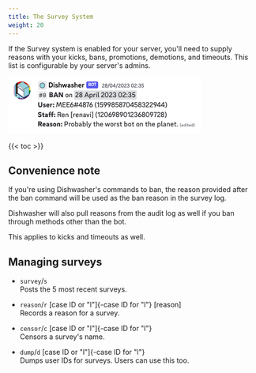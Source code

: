 ```yaml
---
title: The Survey System
weight: 20
---
```


If the Survey system is enabled for your server, you'll need to supply reasons with your kicks, bans, promotions, demotions, and timeouts. This list is configurable by your server's admins.

![Example of Survey](/img/examples/surveyr-example.png)

<!--more-->

{{< toc >}}

## Convenience note

If you're using Dishwasher's commands to ban, the reason provided after the ban command will be used as the ban reason in the survey log.

Dishwasher will also pull reasons from the audit log as well if you ban through methods other than the bot.

This applies to kicks and timeouts as well.

## Managing surveys

- `survey`/`s`<br>
Posts the 5 most recent surveys.

- `reason`/`r` [case ID or "l"]{-case ID for "l"} [reason]<br>
Records a reason for a survey.

- `censor`/`c` [case ID or "l"]{-case ID for "l"}<br>
Censors a survey's name.

- `dump`/`d` [case ID or "l"]{-case ID for "l"}<br>
Dumps user IDs for surveys. Users can use this too.
